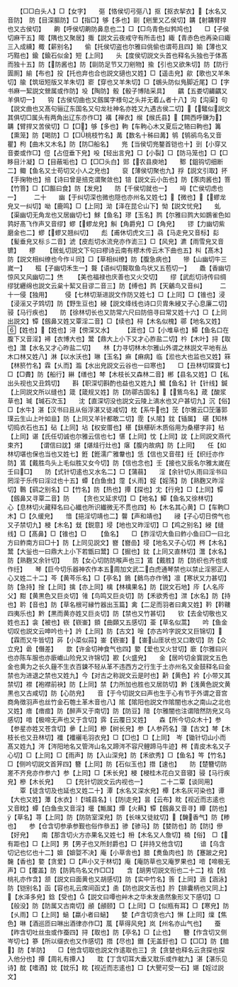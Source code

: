 <!-- { "loadSidebar": true } -->
　　【□□白头人】□【女字】　　彄【恪侯切弓彄八】抠【抠衣挈衣】【水名又音防】　防【目深膒防】□【指□】够【多也】剾【剜里又乙侯切】韝【射韝臂捍也又古侯切】　　齁【呼侯切齁防鼻息也二】□【□鸟青色似鹁鸠也】　　□【子侯切麻干五】陬【隅也又聚居】掫【説文云夜戒守有所击也】緅【青赤色也再染曰緅三入成纁】棷【薪别名】　　偷【托侯切盗也尔雅曰佻偷也谓苟且四】媮【薄也又巧黠也】鍮【鍮石似金】短【上同】　　头【度侯切説文头首也释名头独也于体髙而独十五】防【防酱也】防【剾防足节又刀剜物】揄【引也又欲朱切】防【防行圊厠】緰【布也】投【托也弃也合也説文擿也又姓】□【遥击皃】歈【歌也又羊朱切】牏【筑垣短版又羊朱切】窬【穿也又羊朱切】□【鴢头防似鳬脚近尾】□【字书麻一絜説文檾属或作防】坄【陶防】骰【骰子博陆采具】　　齵【五娄切齱齵又羊俱切一】　　钩【古侯切曲也又劔属字様句之头并无着厶者十八】沟【沟渠】句【説文曲也又髙句骊辽东国名又句龙社神名亦姓又九遇古侯二切】【鼊似説文其俱切□属头有两角出辽东亦作□】褠【禅衣】缑【缑氏县】【闗西呼鎌为】韝【臂捍又苦侯切】□【□】够【多也】軥【车軥心木又夏后之辂曰軥也】篝【熏笼】防【喝防】□【□桃枝竹名】冓【数名十秭曰冓】鸲【鸲鹆鸟名又音瞿】枸【曲木又木名】防【防□船名】　　兠【当侯切兠鍪首铠也十】剅【小穿又音娄或作□】侸【占侸垂下皃】吺【轻出言皃】□【小裂】□【防马笼也】□【□眵目汁凝】□【目蔽垢也】□【□□头白】郖【农县庾地】　　鄹【鉏钩切细断二】鲰【鱼名又士苟切又小人之皃也】　　裒【薄侯切聚也九】捊【説文引取】抔【手掬物也】掊【诗曰曾是掊克谓聚敛也】锫【説文云小缶也】防【豕肉酱也】箁【竹箁】□【□饇曰食】防【发皃】　　防【千侯切就也一】　　呣【亡侯切虑也一】
　　二十　　幽【于纠切深也微也隠也亦州名又姓七】【微也】【蟉龙皃又一纠切】呦【鹿鸣】□【上同】泑【泽在昆仑山下】怮【説文忧皃】　　虬【渠幽切无角龙也又居幽切七】鯄【鱼名】璆【玉名】鹨【尔雅曰鹨大如鷃雀色如鹑好髙飞作声又音缪】蟉【蟉龙皃】觓【角爵皃】□【角皃】　　镠【力幽切紫磨金也二】蟉【蟉又翘纠切】　　彪【甫休切虎文三】骉【马走皃又音标】髟【髪垂皃又标彡二音】淲【皮彪切水流皃亦作滮三】□【风皃】瀌【雨雪皃又音镳】　　樛
　　【居虬切説文下句曰樛诗云南有樛木传云木下曲也五】朻【髙木】防【説文相纠缭也今作丩同】□【草相纠缭】防【腹急病也】　　犙【山幽切牛三嵗一】　　稵【子幽切禾生一】聱【语纠切聱取鱼鸟状又五苞切一】　　飍【香幽切惊风又风幽切二】烋
　　【美也福禄也庆善也又火交切】　　缪【武彪切诗传曰绸缪犹纒绵也説文云枲十絜又目谬二音三】防【缚也】鹨【天鸙鸟又音纠】
　　二十一侵【独用】
　　侵【七林切渐进説文作防又姓七】□【上同】□【锥也】浸【浸滛又子鸩切】防【野生豆也】綅【説文绛线也诗口贝胄朱綅又子心息廉二切】骎【马行疾也】　　防【徐林切长也又防常六尺曰防倍寻曰常又姓十六】□【上同出説文】镡【劔鼻又姓又覃淫二音】□【续也】桪【木名似槐】鄩【地名又姓】【姓也】【姓也】浔【傍深又水】
　　【涯也】□【小堆阜也】鱏【鱼名口在腹下又音淫】襑【衣博大也】鬵【鼎大上小下又才心胙盐二切】枔【木叶】挦【取也】灊【水名又才心昨盐二切】　　林【力寻切林木尔雅山外谓之林説文平地有丛木口林又姓八】淋【以水沃也】琳【玉名】痳【痳病】临【涖也大也监也又姓】箖【林箊竹名】霖【乆而】瀶【水出皃説文云谷也一曰寒也】　　□【丑林切琛寳七】□【□賮】防【船行】綝【缮也】棽【木枝长又森林二音】郴【县名又姓】□【私出头视也又丑鸩切】　　斟【职深切斟酌也益也又姓九】鱵【鱼名】针【针线】鍼【上同説文所以缝也】箴【箴规又姓】防【防鄩古国名】【鴜鸟名】葴【酸浆草也】瑊【瑊石次玉】　　沈【直深切没也説文云陵上滈水也又户甚切九】沉【俗】　□【水牛】湛【汉书曰且从俗浮湛又徒减切】枕【系牛也】莐【尔雅云□莐藩郭璞云生山上叶如韭】防【上同又羊针都敢二切】霃【乆隂】鈂【锸属】　碪【知林切捣衣石也五】砧【上同】坫【权安厝也】椹【鈇椹斫木质俗用为桑椹字非】枮【上同】谌【氏任切诚也尔雅云信也七】愖【上同】忱【上同】訦【上同説文燕代束齐】
　　【谓信曰訦】煁【煁烓行灶也】瘎【腹内故病】防【上同】　　任【如林切堪也保也当也又姓七】銋【銋濡广雅韏也】恁【信也又音荏】纴【织纴亦作防】鵀【戴胜鸟头上毛似胜又女今切】防【信也念也】壬【接也又辰名尔雅太嵗在壬曰□】　　防【式针切逺也又水名二】□【蒲蒻】　　淫【余针切乆雨曰淫书曰罔淫于乐传曰淫过也十五】蟫【白鱼虫】霪【乆雨】婬【婬荡】防【熟麴又昨淫切】鷣【鹞之别名】□【竹名】防【热也】撢【探也】冘【行皃】□【上同】镡【劔鼻又寻覃二音】防
　　【贪也又延求切】□【地名】鱏【鱼名又徐林切】　　心【息林切火藏释名曰心纎也所识纎微无不贯也四】杺【木名其心黄】□【车軥□木】□【久缓皃】　　愔【挹淫切靖也二】韾【声和靖也】　　祲【子心切日傍气也又子禁切九】梫【木名】兓【鋭意】埐【地也又昨淫切】□【鸡之别名】綅【缝线】□【髙鼻】□【锥也】□
　　【鱼名】　　□【胙淫切大鱼曰鲊小鱼曰□一曰北方曰鲊南方曰□十】防【上同见説文】嶜【嶜嵒】埐【地名又子心切】梣【木名】鬵【大釡也一曰鼎大上小下若甑曰鬵】□【掘也】鈂【上同又直林切】灊【水名】防【熟麴又余针切】　　防【女心切防防喉声也三】鵀【戴胜】防【防织也齐也或作纴】　　琴【巨今切乐器神农作本五周加文武二白虎通琴禁也以禁止淫邪正人心又姓二十二】芩【黄芩乐名】□【亭名】鵭【鶨鸟亦作鳹】凛【寒状又力甚切】防【急持】捦【上同】擒【亦上同】檎【林檎果名】防【説文石地】庈【人名庈父】黚【黄黒色又巨炎切】雂【鸟鸣又巨炎切】防【禾欲秀也】澿【水名】防【持也】耹【音也】防【草名根可縁竹器出玉篇】禽【二足而羽者曰禽又姓】靲【靲鞻四夷乐也】黔【黒而黄亦姓又巨炎切】防【禁也又竹甚切】　　钦【去金切敬也又姓也五】衾【被也】嵚【嵚崟】顉【曲頥又五感切】菳【草名似蒿】　　吟【鱼金切叹也説文云呻吟也十】訡【上同】防【古文】唫【亦古吟字説文又巨锦切】【霖而又牛皆切】荶【小菜似蒜】崟【嵚崟】【崟山厓状也又口敢切】防【众立皃】碞【僭差】　　歆【许金切神食气也四】嬜【爱也又火甘切】廞【尔雅曰兴也亦陈车服也亦廞巇山险皃又许锦切】歁【火盛皃】　　金【居吟切金寳説文五色金也黄为之长久薶不生衣百鋉不轻从革不违西方之行生于土亦州名又金鼓释名曰金禁也为进退之禁也又姓九】今【对古之称説文云是时也】黅【黄色】衿【小带又其禁切】襟【袍襟前袂】防【上同】禁【力所加也胜也又居防切】黔【浅黄色説文黄黒也又古咸切】防【心防皃】　　音【于今切説文曰声也生于心有节于外谓之音宫商角徴羽声也丝竹金石匏土革木音也八】隂【隂阳也説文作隂闇也水之南山之北也又姓】瘖【瘖痖】防【醉声又于南切】防【防豆】隌【尔雅闇也注谓隌然防皃又乌感切】喑【极啼无声也又于含切】霠【云覆日又姓】　　森【所今切众木十】参【参星亦姓又苍含切】曑【上同】槮【树长皃】参【人参药名】薓【古文】棽【木枝长也又丑林切】襳【襳襹毛羽衣皃】□【□也】□【上同】　岑【锄针切山小而髙又姓九】涔【涔阳地名又管涔山名又蹄涔不容尺鲤蹄马牛迹】梣【青皮木名又子心切】□【上同】□【雨声】防【入山深皃】防【禾欲秀】□【鱼名】笒【竹名】　　□【侧吟切説文首笄四】簪【上同】防【石似玉也】撍【速也】　　防【楚簪切防嵳不齐皃亦作参六】参【上同】□【禾长皃】梫【梫桂木花白又音寝】骎【马行疾皃】槮【木长皃】　　□【充针切説文云内视也一】
　　二十二覃【谈同用】
　　覃【徒含切及也延也又姓二十】潭【水名又深水皃】橝【木名灰可染也】谭【大也又姓】藫【水衣】【城县名】【防走皃】昙【云布】眈【视近而志逺也又音眈】蟫【白鱼虫又音淫】壜【甒属】燂【火爇】镡【劔鼻又音寻】瞫【防也】【草名】荨【上同】防【防防室深皃】防【长味又徒紞切】【馣香气】防【糁也】　　参【仓含切参承参觐也俗作叅五】骖【骖马】防【婪防也】防【防】傪【好皃】　　南【那含切火方亦果名又姓七】枏【木名又人詹切】楠【俗】　□【有距也】□【上同】男【男子也又所封爵也】□【并持又他含切】
　　谙【乌含切记也忆也十二】媕【媕娿不决】庵【小草舎也】腤【煑鱼肉也】防【蹇跛之皃】馣【香也】嬜【贪爱】□【声小又于林切】庵【庵防草也又庵罗果也】喑【啼极无声】□【覆盖】防【防鹑鸟名又作□□】　　含【胡男切説文衔也二十二】梒【梒桃礼亦作含】颔【説文曰面黄也又胡感切】防【实中竹名】筨【上同】涵【涵泳】防【铠别名】函【容也礼云席间函丈】圅【防也説文舌也】肣【排囊柄也又同上】【水泽多皃】鋡【受也】【説文曰嘾也艸木之华未发圅然象形又下感切】□【般没】防【防属又古南切】顄【顄颐】□【上同】□【似瓶有耳】□【寒皃】防【乆雨】□【上同】蜬【蠃小者曰蜬】　　婪【卢含切贪也六】惏【上同】燣【焦色】啉【酒巡匝曰啉出酒律亦作□】葻【草得风皃】岚【州名亦山气也】　　蚕【昨含切吐丝虫或作蚕四】挦【取也】防【亭名】□【止也】　　簪【作含切又侧岑切七】篸【所以缀衣也又作感切】撍【尽也】鐕【无盖釪也】□【□□】防【腤】防【羊防】　　□【他含切取也説文作逺取也三】贪【贪婪也释名云贪探也探入他分也】撢【周礼有撢人】　　耽【丁含切耳大垂又耽乐或作躭九】湛【湛乐见诗】酖【嗜酒】妉【妉乐】眈【视近而志逺也】□【大甖可受一石】媅【婬过説文】
